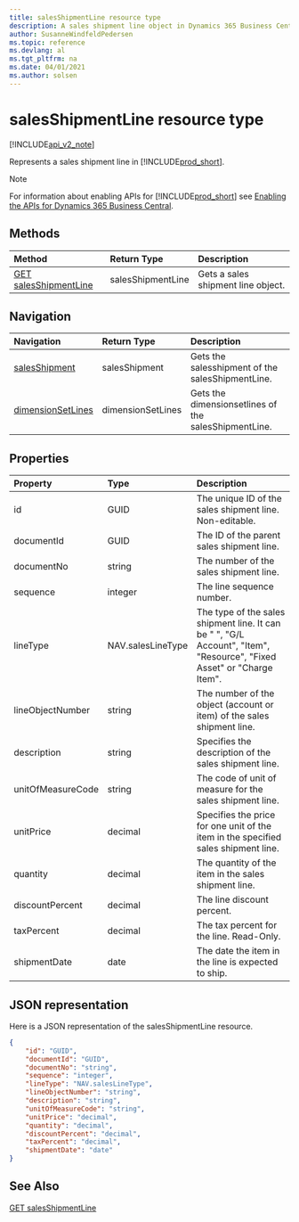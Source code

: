 ```yaml
---
title: salesShipmentLine resource type  
description: A sales shipment line object in Dynamics 365 Business Central.
author: SusanneWindfeldPedersen
ms.topic: reference
ms.devlang: al
ms.tgt_pltfrm: na
ms.date: 04/01/2021
ms.author: solsen
---
```


# salesShipmentLine resource type

[!INCLUDE[api_v2_note](../../../includes/api_v2_note.md)]

<!-- START>DO_NOT_EDIT -->
<!-- IMPORTANT:Do not edit any of the content between here and the END>DO_NOT_EDIT. -->
Represents a sales shipment line in [!INCLUDE[prod_short](../../../includes/prod_short.md)].

> [!NOTE]
> For information about enabling APIs for [!INCLUDE[prod_short](../../../includes/prod_short.md)] see [Enabling the APIs for Dynamics 365 Business Central](../enabling-apis-for-dynamics-nav.md).

## Methods

| Method | Return Type|Description |
|:--------------------|:-----------|:-------------------------|
|[GET salesShipmentLine](../api/dynamics_salesshipmentline_get.md)|salesShipmentLine|Gets a sales shipment line object.|


## Navigation

| Navigation |Return Type| Description |
|:----------|:----------|:-----------------|
|[salesShipment](dynamics_salesshipment.md)|salesShipment |Gets the salesshipment of the salesShipmentLine.|
|[dimensionSetLines](dynamics_dimensionsetline.md)|dimensionSetLines |Gets the dimensionsetlines of the salesShipmentLine.|

## Properties

| Property           | Type   |Description     |
|:-------------------|:-------|:---------------|
|id|GUID|The unique ID of the sales shipment line. Non-editable.|
|documentId|GUID|The ID of the parent sales shipment line. |
|documentNo|string|The number of the sales shipment line.|
|sequence|integer|The line sequence number.|
|lineType|NAV.salesLineType|The type of the sales shipment line. It can be " ", "G/L Account", "Item", "Resource", "Fixed Asset" or "Charge Item".|
|lineObjectNumber|string|The number of the object (account or item) of the sales shipment line.|
|description|string|Specifies the description of the sales shipment line.|
|unitOfMeasureCode|string|The code of unit of measure for the sales shipment line.|
|unitPrice|decimal|Specifies the price for one unit of the item in the specified sales shipment line.|
|quantity|decimal|The quantity of the item in the sales shipment line.|
|discountPercent|decimal|The line discount percent.    |
|taxPercent|decimal|The tax percent for the line. Read-Only.|
|shipmentDate|date|The date the item in the line is expected to ship.|

## JSON representation

Here is a JSON representation of the salesShipmentLine resource.


```json
{
    "id": "GUID",
    "documentId": "GUID",
    "documentNo": "string",
    "sequence": "integer",
    "lineType": "NAV.salesLineType",
    "lineObjectNumber": "string",
    "description": "string",
    "unitOfMeasureCode": "string",
    "unitPrice": "decimal",
    "quantity": "decimal",
    "discountPercent": "decimal",
    "taxPercent": "decimal",
    "shipmentDate": "date"
}
```
<!-- IMPORTANT: END>DO_NOT_EDIT -->



## See Also
[GET salesShipmentLine](../api/dynamics_salesShipmentLine_Get.md)

